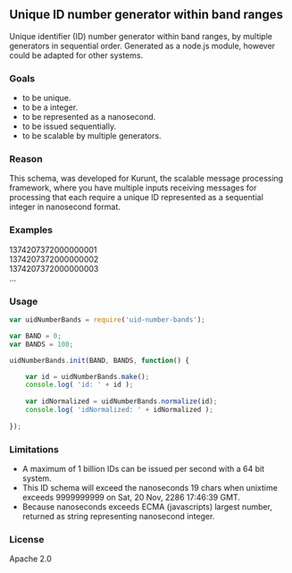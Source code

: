 ## Unique ID number generator within band ranges

Unique identifier (ID) number generator within band ranges, by multiple generators in sequential order. Generated as a node.js module, however could be adapted for other systems.

### Goals

- to be unique.
- to be a integer.
- to be represented as a nanosecond.
- to be issued sequentially.
- to be scalable by multiple generators.

### Reason

This schema, was developed for Kurunt, the scalable message processing framework, where you have multiple inputs receiving messages for processing that each require a unique ID represented as a sequential integer in nanosecond format.

### Examples

1374207372000000001  
1374207372000000002  
1374207372000000003  
...  


### Usage

```js
var uidNumberBands = require('uid-number-bands');

var BAND = 0;
var BANDS = 100;

uidNumberBands.init(BAND, BANDS, function() {

	var id = uidNumberBands.make();
	console.log( 'id: ' + id );
	
	var idNormalized = uidNumberBands.normalize(id);
	console.log( 'idNormalized: ' + idNormalized );
	
});

```

### Limitations

- A maximum of 1 billion IDs can be issued per second with a 64 bit system.
- This ID schema will exceed the nanoseconds 19 chars when unixtime exceeds 9999999999 on Sat, 20 Nov, 2286 17:46:39 GMT.
- Because nanoseconds exceeds ECMA (javascripts) largest number, returned as string representing nanosecond integer.

### License

Apache 2.0

